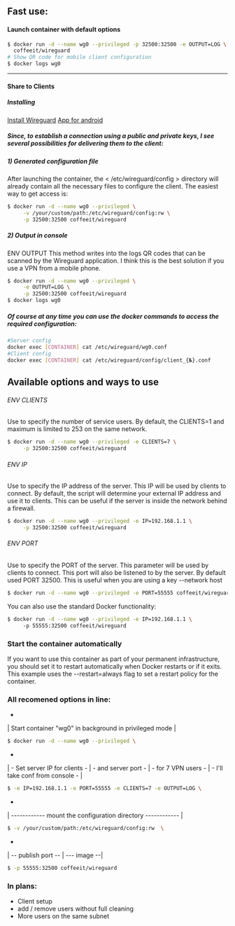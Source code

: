 ## Fast use:

#### Launch container with default options
  
```sh
$ docker run -d --name wg0 --privileged -p 32500:32500 -e OUTPUT=LOG \
  coffeeit/wireguard
# Show QR code for mobile client configuration
$ docker logs wg0
```
---
#### Share to Clients
##### Installing
[Install Wireguard](https://www.wireguard.com/install/)
[App for android](https://play.google.com/store/apps/details?id=com.wireguard.android)


##### Since, to establish a connection using a public and private keys, I see several possibilities for delivering them to the client:
##### 1) Generated configuration file
After launching the container, the < /etc/wireguard/config > directory will already contain all the necessary files to configure the client.
The easiest way to get access is:
```sh
$ docker run -d --name wg0 --privileged \
     -v /your/custom/path:/etc/wireguard/config:rw \
     -p 32500:32500 coffeeit/wireguard
```
##### 2) Output in console
ENV OUTPUT
This method writes into the logs QR codes that can be scanned by the Wireguard application.
I think this is the best solution if you use a VPN from a mobile phone.
```sh
$ docker run -d --name wg0 --privileged \
     -e OUTPUT=LOG \
     -p 32500:32500 coffeeit/wireguard
$ docker logs wg0
```
##### Of course at any time you can use the docker commands to access the required configuration:
```sh
#Server config
docker exec [CONTAINER] cat /etc/wireguard/wg0.conf
#Client config
docker exec [CONTAINER] cat /etc/wireguard/config/client_{№}.conf
```
## Available options and ways to use
###### ENV CLIENTS
Use to specify the number of service users.
By default, the CLIENTS=1 and maximum is limited to 253 on the same network.
```sh
$ docker run -d --name wg0 --privileged -e CLIENTS=7 \
     -p 32500:32500 coffeeit/wireguard
```
###### ENV IP
Use to specify the IP address of the server. This IP will be used by clients to connect. By default, the script will determine your external IP address and use it to clients.
This can be useful if the server is inside the network behind a firewall.
```sh
$ docker run -d --name wg0 --privileged -e IP=192.168.1.1 \
     -p 32500:32500 coffeeit/wireguard
```

###### ENV PORT
Use to specify the PORT of the server. This parameter will be used by clients to connect. This port will also be listened to by the server. By default used PORT 32500. 
This is useful when you are using a key --network host
```sh
$ docker run -d --name wg0 --privileged -e PORT=55555 coffeeit/wireguard
```
You can also use the standard Docker functionality:
```sh
$ docker run -d --name wg0 --privileged -e IP=192.168.1.1 \ 
     -p 55555:32500 coffeeit/wireguard
```

### Start the container automatically
If you want to use this container as part of your permanent infrastructure, you should set it to restart automatically when Docker restarts or if it exits. This example uses the --restart=always flag to set a restart policy for the container.
### All recomened options in line:
*
| Start container "wg0" in background in privileged mode |
```sh
$ docker run -d --name wg0 --privileged \ 
```
*
| - Set server IP for clients - | - and server port - | - for 7 VPN users - | - I'll take conf from console - |
```sh
$ -e IP=192.168.1.1 -e PORT=55555 -e CLIENTS=7 -e OUTPUT=LOG \ 
```
*
| ------------ mount the configuration directory ------------ |
```sh
$ -v /your/custom/path:/etc/wireguard/config:rw  \
```
*
| -- publish port -- | --- image --|
```sh
$ -p 55555:32500 coffeeit/wireguard
```
### In plans:
* Client setup
* add / remove users without full cleaning
* More users on the same subnet
